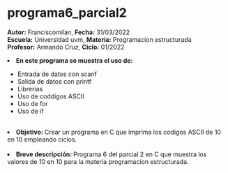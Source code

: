 # programa6_parcial2

<b>Autor:</b> Franciscomilan, <b>Fecha:</b> 31/03/2022  <br>
 <b>Escuela:</b> Universidad uvm, <b>Materia:</b> Programacion estructurada <br>
 <b>Profesor:</b> Armando Cruz, <b>Ciclo:</b> 01/2022
 <br>
 <li><b> En este programa se muestra el uso de: </b></li>
 <ul>
	 <li> Entrada de datos con scanf</li>
	 <li> Salida de datos con printf </li>
	<li> Librerias </li>
 	<li> Uso de coddigos ASCII </li>
	<li> Uso de for </li>
	<li> Uso de if </li>
 </ul>
<br>
 <li> <b> Objetivo: </b> Crear un programa en C que imprima los codigos ASCII de 10 en 10 empleando ciclos.  </li>
 <br>
 <li><b> Breve descripción: </b>Programa 6 del parcial 2 en C que muestra los valores de 10 en 10 para la materia programacion estructurada. </li>

